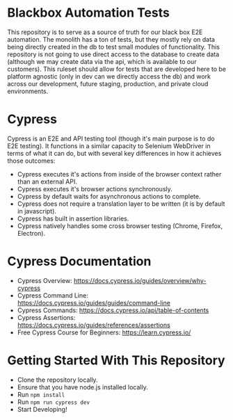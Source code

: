 # Blackbox Automation Tests

This repository is to serve as a source of truth for our black box E2E automation.  The monolith has a ton of tests, but they mostly rely on data being directly created in the db to test small modules of functionality.  This repository is not going to use direct access to the database to create data (although we may create data via the api, which is available to our customers).  This ruleset should allow for tests that are developed here to be platform agnostic (only in dev can we directly access the db) and work across our development, future staging, production, and private cloud environments.

# Cypress

Cypress is an E2E and API testing tool (though it's main purpose is to do E2E testing).  It functions in a similar capacity to Selenium WebDriver in terms of what it can do, but with several key differences in how it achieves those outcomes:

- Cypress executes it's actions from inside of the browser context rather than an external API.
- Cypress executes it's browser actions synchronously.
- Cypress by default waits for asynchronous actions to complete.
- Cypress does not require a translation layer to be written (it is by default in javascript).
- Cypress has built in assertion libraries.
- Cypress natively handles some cross browser testing (Chrome, Firefox, Electron).

# Cypress Documentation

- Cypress Overview: https://docs.cypress.io/guides/overview/why-cypress
- Cypress Command Line: https://docs.cypress.io/guides/guides/command-line
- Cypress Commands: https://docs.cypress.io/api/table-of-contents
- Cypress Assertions: https://docs.cypress.io/guides/references/assertions
- Free Cypress Course for Beginners: https://learn.cypress.io/

# Getting Started With This Repository

- Clone the repository locally.
- Ensure that you have node.js installed locally.
- Run `npm install`
- Run `npm run cypress dev`
- Start Developing!
